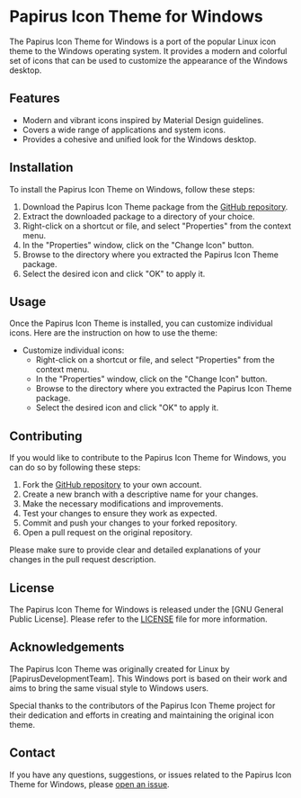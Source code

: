 # Papirus Icon Theme for Windows

The Papirus Icon Theme for Windows is a port of the popular Linux icon theme to the Windows operating system. It provides a modern and colorful set of icons that can be used to customize the appearance of the Windows desktop.

## Features

- Modern and vibrant icons inspired by Material Design guidelines.
- Covers a wide range of applications and system icons.
- Provides a cohesive and unified look for the Windows desktop.

## Installation

To install the Papirus Icon Theme on Windows, follow these steps:

1. Download the Papirus Icon Theme package from the [GitHub repository](https://github.com/ZacharyZhang-NY/papirus-icon-theme-windows).
2. Extract the downloaded package to a directory of your choice.
3. Right-click on a shortcut or file, and select "Properties" from the context menu.
4. In the "Properties" window, click on the "Change Icon" button.
5. Browse to the directory where you extracted the Papirus Icon Theme package.
6. Select the desired icon and click "OK" to apply it.

## Usage

Once the Papirus Icon Theme is installed, you can customize individual icons. Here are the instruction on how to use the theme:

- Customize individual icons:
  - Right-click on a shortcut or file, and select "Properties" from the context menu.
  - In the "Properties" window, click on the "Change Icon" button.
  - Browse to the directory where you extracted the Papirus Icon Theme package.
  - Select the desired icon and click "OK" to apply it.

## Contributing

If you would like to contribute to the Papirus Icon Theme for Windows, you can do so by following these steps:

1. Fork the [GitHub repository](https://github.com/ZacharyZhang-NY/papirus-icon-theme-windows) to your own account.
2. Create a new branch with a descriptive name for your changes.
3. Make the necessary modifications and improvements.
4. Test your changes to ensure they work as expected.
5. Commit and push your changes to your forked repository.
6. Open a pull request on the original repository.

Please make sure to provide clear and detailed explanations of your changes in the pull request description.

## License

The Papirus Icon Theme for Windows is released under the [GNU General Public License]. Please refer to the [LICENSE](https://github.com/ZacharyZhang-NY/papirus-icon-theme-windows/blob/main/LICENSE) file for more information.

## Acknowledgements

The Papirus Icon Theme was originally created for Linux by [PapirusDevelopmentTeam]. This Windows port is based on their work and aims to bring the same visual style to Windows users.

Special thanks to the contributors of the Papirus Icon Theme project for their dedication and efforts in creating and maintaining the original icon theme.

## Contact

If you have any questions, suggestions, or issues related to the Papirus Icon Theme for Windows, please [open an issue](https://github.com/ZacharyZhang-NY/papirus-icon-theme-windows/issues).
